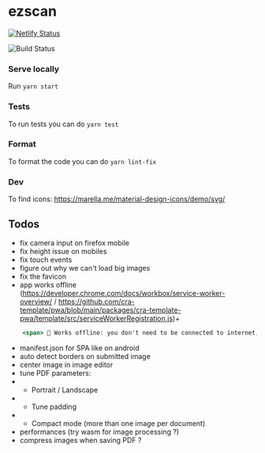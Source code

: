 # ezscan

[![Netlify Status](https://api.netlify.com/api/v1/badges/50a74bb9-f1a7-4b41-b9a2-5c8f6fafda8d/deploy-status)](https://app.netlify.com/sites/ezscan/deploys)

![Build Status](https://github.com/sfluor/ezscan/workflows/Node%20CI/badge.svg?branch=master)


### Serve locally

Run `yarn start`

### Tests

To run tests you can do `yarn test`

### Format

To format the code you can do `yarn lint-fix`

### Dev

To find icons: https://marella.me/material-design-icons/demo/svg/

## Todos

- fix camera input on firefox mobile
- fix height issue on mobiles
- fix touch events
- figure out why we can't load big images
- fix the favicon
- app works offline (https://developer.chrome.com/docs/workbox/service-worker-overview/ / https://github.com/cra-template/pwa/blob/main/packages/cra-template-pwa/template/src/serviceWorkerRegistration.js)+ 
```jsx
    <span> 📶 Works offline: you don't need to be connected to internet, once you visited the website once you can keep using the app.</span>
```
- manifest.json for SPA like on android
- auto detect borders on submitted image
- center image in image editor
- tune PDF parameters:
- - Portrait / Landscape
- - Tune padding
- - Compact mode (more than one image per document)
- performances (try wasm for image processing ?)
- compress images when saving PDF ?
